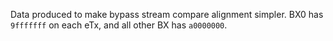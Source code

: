 Data produced to make bypass stream compare alignment simpler.  BX0 has `9fffffff` on each eTx, and all other BX has `a0000000`.
